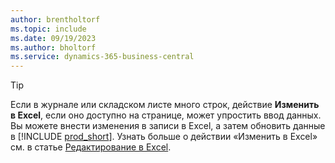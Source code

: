 ```yaml
---
author: brentholtorf
ms.topic: include
ms.date: 09/19/2023
ms.author: bholtorf
ms.service: dynamics-365-business-central
---
```


> [!TIP]
> Если в журнале или складском листе много строк, действие **Изменить в Excel**, если оно доступно на странице, может упростить ввод данных. Вы можете внести изменения в записи в Excel, а затем обновить данные в [!INCLUDE [prod_short](prod_short.md)]. Узнать больше о действии «Изменить в Excel» см. в статье [Редактирование в Excel](../across-work-with-excel.md#edit-in-excel). 